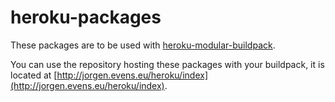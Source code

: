 # heroku-packages

These packages are to be used with [heroku-modular-buildpack](https://github.com/JorgenEvens/heroku-modular-buildpack).

You can use the repository hosting these packages with your buildpack, it is located at [http://jorgen.evens.eu/heroku/index](http://jorgen.evens.eu/heroku/index).